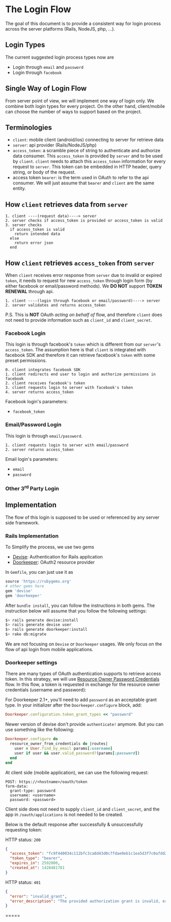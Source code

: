 # The Login Flow
The goal of this document is to provide a consistent way for login process across the server platforms (Rails, NodeJS, php, ...).

## Login Types
The current suggested login process types now are
* Login through `email` and `password`
* Login through `facebook`

## Single Way of Login Flow
From server point of view, we will implement one way of login only. We combine both login types for every project. On the other hand, client/mobile can choose the number of ways to support based on the project.

## Terminologies
* `client`: mobile client (android/ios) connecting to server for retrieve data
* `server`: api provider (Rails/NodeJS/php)
* `access_token`: a scramble piece of string to authenticate and authorize data consumer. This `access_token` is provided by `server` and to be used by `client`. `client` needs to attach this `access_token` information for every request to `server`. This token can be embedded in HTTP header, query string, or body of the request.
* access token `bearer`: is the term used in OAuth to refer to the api consumer. We will just assume that `bearer` and `client` are the same entity.

## How `client` retrieves data from `server`

```
1. client ----(request data)----> server
2. server checks if access_token is provided or access_token is valid
3. server checks
  if access_token is valid
    return intended data
  else
    return error json
  end
```

## How `client` retrieves `access_token` from `server`

When `client` receives error response from `server` due to invalid or expired `token`, it needs to request for new `access_token` through login form (by either facebook or email/password methods). We **DO NOT** support **TOKEN RENEWAL** through api.

```
1. client ----(login through facebook or email/password)----> server
2. server validates and returns access_token
```

P.S. This is **NOT** OAuth *acting on behalf of* flow, and therefore `client` does not need to provide information such as `client_id` and `client_secret`.

### Facebook Login
This login is through facebook's `token` which is different from our `server`'s `access_token`. The assumption here is that `client` is integrated with facebook SDK and therefore it can retrieve facebook's `token` with some preset permissions.


```
0. client integrates facebook SDK
1. client redirects end user to login and authorize permissions in facebook
2. client receives facebook's token
3. client requests login to server with facebook's token
4. server returns access_token
```
Facebook login's parameters:
* `facebook_token`

### Email/Password Login
This login is through `email/password`.

```
1. client requests login to server with email/password
2. server returns access_token
```

Email login's parameters:
* `email`
* `password`


### Other 3<sup>rd</sup> Party Login


## Implementation
The flow of this login is supposed to be used or referenced by any server side framework.

### Rails Implementation
To Simplify the process, we use two gems
* [Devise](https://github.com/plataformatec/devise): Authentication for Rails application
* [Doorkeeper](https://github.com/doorkeeper-gem/doorkeeper): OAuth2 resource provider

In `Gemfile`, you can just use it as
```ruby
source 'https://rubygems.org'
# other gems here
gem 'devise'
gem 'doorkeeper'
```

After `bundle install`, you can follow the instructions in both gems. The instruction below will assume that you follow the following settings:

```bash
$> rails generate devise:install
$> rails generate devise user
$> rails generate doorkeeper:install
$> rake db:migrate
```

We are not focusing on `Devise` or `Doorkeeper` usages. We only focus on the flow of api login from mobile applications.



### Doorkeeper settings
There are many types of OAuth authentication supports to retrieve access token. In this strategy, we will use [Resource Owner Password Credentials](https://github.com/doorkeeper-gem/doorkeeper/wiki/Using-Resource-Owner-Password-Credentials-flow) flow. In this flow, a token is requested in exchange for the resource owner credentials (username and password):

For Doorkeeper 2.1+, you'll need to add `password` as an acceptable grant type. In your initializer after the `Doorkeeper.configure` block, add:
```ruby
Doorkeeper.configuration.token_grant_types << "password"
```
Newer version of devise don't provide `authenticate!` anymore. But you can use something like the following:

```ruby
Doorkeeper.configure do
  resource_owner_from_credentials do |routes|
    user = User.find_by_email params[:username]
    user if user && user.valid_password?(params[:password])
  end
end
```

At client side (mobile application), we can use the following request:

```
POST: https://<hostname>/oauth/token
form-data:
  grant-type: password
  username: <username>
  password: <password>
```

Client side does not need to supply `client_id` and `client_secret`, and the app in `/oauth/applications` is not needed to be created.

Below is the default response after successfully & unsuccessfully requesting token:

HTTP status: `200`
```json
{
  "access_token": "fc9f440034c112bfc3ca8d43d0c7fdae0eb1c1ea5d3f7c0afdd2f9451c8906cc",
  "token_type": "bearer",
  "expires_in": 2592000,
  "created_at": 1428481781
}
```

HTTP status: `401`
```json
{
  "error": "invalid_grant",
  "error_description": "The provided authorization grant is invalid, expired, revoked, does not match the redirection URI used in the authorization request, or was issued to another client."
}
```









=====
